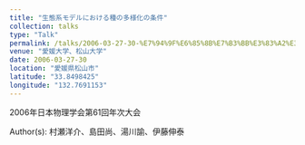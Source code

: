 ```yaml
---
title: "生態系モデルにおける種の多様化の条件"
collection: talks
type: "Talk"
permalink: /talks/2006-03-27-30-%E7%94%9F%E6%85%8B%E7%B3%BB%E3%83%A2%E3%83%87%E3%83%AB%E3%81%AB%E3%81%8A%E3%81%91%E3%82%8B%E7%A8%AE%E3%81%AE%E5%A4%9A%E6%A7%98%E5%8C%96%E3%81%AE%E6%9D%A1%E4%BB%B6
venue: "愛媛大学、松山大学"
date: 2006-03-27-30
location: "愛媛県松山市"
latitude: "33.8498425"
longitude: "132.7691153"
---
```


2006年日本物理学会第61回年次大会

Author(s): 村瀬洋介、島田尚、湯川諭、伊藤伸泰
